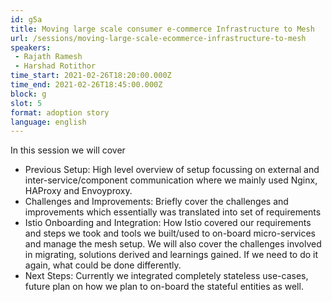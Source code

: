 ```yaml
---
id: g5a
title: Moving large scale consumer e-commerce Infrastructure to Mesh
url: /sessions/moving-large-scale-ecommerce-infrastructure-to-mesh
speakers:
 - Rajath Ramesh
 - Harshad Rotithor
time_start: 2021-02-26T18:20:00.000Z
time_end: 2021-02-26T18:45:00.000Z
block: g
slot: 5
format: adoption story
language: english
---
```


In this session we will cover 
* Previous Setup: High level overview of setup focussing on external and inter-service/component communication where we mainly used Nginx, HAProxy and Envoyproxy. 
* Challenges and Improvements: Briefly cover the challenges and improvements which essentially was translated into set of requirements
* Istio Onboarding and Integration: How Istio covered our requirements and steps we took and tools we built/used to on-board micro-services and manage the mesh setup. We will also cover the challenges involved in migrating, solutions derived and learnings gained. If we need to do it again, what could be done differently. 
* Next Steps: Currently we integrated completely stateless use-cases, future plan on how we plan to on-board the stateful entities as well.